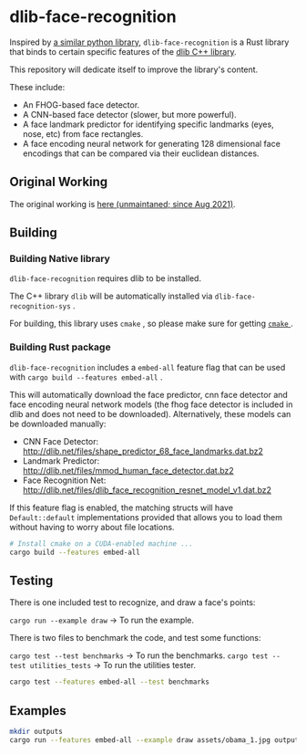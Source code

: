# dlib-face-recognition

Inspired by [a similar python library](https://github.com/ageitgey/face_recognition), 
`dlib-face-recognition` is a Rust library that binds to certain specific features of the [dlib C++ library](https://github.com/davisking/dlib).

This repository will dedicate itself to improve the library's content.

These include:

* An FHOG-based face detector.
* A CNN-based face detector (slower, but more powerful).
* A face landmark predictor for identifying specific landmarks (eyes, nose, etc) from face rectangles.
* A face encoding neural network for generating 128 dimensional face encodings that can be compared via their euclidean distances.

## Original Working

The original working is [here (unmaintaned; since Aug 2021)](https://github.com/expenses/face_recognition).

## Building

### Building Native library

`dlib-face-recognition` requires dlib to be installed.

The C++ library `dlib` will be automatically installed via `dlib-face-recognition-sys` .

For building, this library uses `cmake` , so please make sure for getting [ `cmake` ](https://cmake.org/install/) .

### Building Rust package

`dlib-face-recognition` includes a `embed-all` feature flag that can be used with `cargo build --features embed-all` .

This will automatically download the face predictor, cnn face detector and face encoding neural network models (the fhog face detector is included in dlib and does not need to be downloaded). Alternatively, these models can be downloaded manually:

* CNN Face Detector: http://dlib.net/files/shape_predictor_68_face_landmarks.dat.bz2  
* Landmark Predictor: http://dlib.net/files/mmod_human_face_detector.dat.bz2
* Face Recognition Net: http://dlib.net/files/dlib_face_recognition_resnet_model_v1.dat.bz2

If this feature flag is enabled, the matching structs will have `Default::default` implementations provided that allows you to load them without having to worry about file locations.

```bash
# Install cmake on a CUDA-enabled machine ...
cargo build --features embed-all
```

## Testing

There is one included test to recognize, and draw a face's points:

`cargo run --example draw` -> To run the example.

There is two files to benchmark the code, and test some functions:

`cargo test --test benchmarks` -> To run the benchmarks.
`cargo test --test utilities_tests` -> To run the utilities tester.

```bash
cargo test --features embed-all --test benchmarks
```

## Examples

```bash
mkdir outputs
cargo run --features embed-all --example draw assets/obama_1.jpg outputs/obama_1.jpg
```
